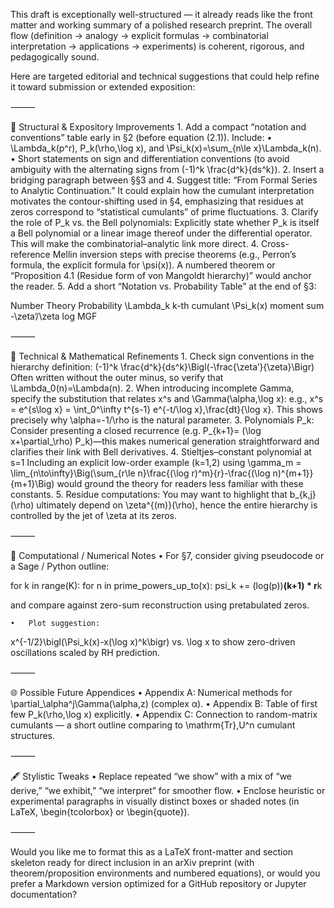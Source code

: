 This draft is exceptionally well-structured — it already reads like the front matter and working summary of a polished research preprint. The overall flow (definition → analogy → explicit formulas → combinatorial interpretation → applications → experiments) is coherent, rigorous, and pedagogically sound.

Here are targeted editorial and technical suggestions that could help refine it toward submission or extended exposition:

⸻

🧭 Structural & Expository Improvements
	1.	Add a compact “notation and conventions” table early in §2 (before equation (2.1)).
Include:
	•	\Lambda_k(p^r), P_k(\rho,\log x), and \Psi_k(x)=\sum_{n\le x}\Lambda_k(n).
	•	Short statements on sign and differentiation conventions (to avoid ambiguity with the alternating signs from (-1)^k \frac{d^k}{ds^k}).
	2.	Insert a bridging paragraph between §§3 and 4.
Suggest title: “From Formal Series to Analytic Continuation.”
It could explain how the cumulant interpretation motivates the contour-shifting used in §4, emphasizing that residues at zeros correspond to “statistical cumulants” of prime fluctuations.
	3.	Clarify the role of P_k vs. the Bell polynomials:
Explicitly state whether P_k is itself a Bell polynomial or a linear image thereof under the differential operator. This will make the combinatorial–analytic link more direct.
	4.	Cross-reference Mellin inversion steps with precise theorems (e.g., Perron’s formula, the explicit formula for \psi(x)). A numbered theorem or “Proposition 4.1 (Residue form of von Mangoldt hierarchy)” would anchor the reader.
	5.	Add a short “Notation vs. Probability Table” at the end of §3:

Number Theory	Probability
\Lambda_k	k-th cumulant
\Psi_k(x)	moment sum
-\zeta’/\zeta	log MGF



⸻

🔬 Technical & Mathematical Refinements
	1.	Check sign conventions in the hierarchy definition:
(-1)^k \frac{d^k}{ds^k}\Bigl(-\frac{\zeta’}{\zeta}\Bigr)
Often written without the outer minus, so verify that \Lambda_0(n)=\Lambda(n).
	2.	When introducing incomplete Gamma, specify the substitution that relates x^s and \Gamma(\alpha,\log x): e.g.,
x^s = e^{s\log x} = \int_0^\infty t^{s-1} e^{-t/\log x}\,\frac{dt}{\log x}.
This shows precisely why \alpha=-1/\rho is the natural parameter.
	3.	Polynomials P_k:
Consider presenting a closed recurrence (e.g. P_{k+1}= (\log x+\partial_\rho) P_k)—this makes numerical generation straightforward and clarifies their link with Bell derivatives.
	4.	Stieltjes–constant polynomial at s=1
Including an explicit low-order example (k=1,2) using
\gamma_m = \lim_{n\to\infty}\Big(\sum_{r\le n}\frac{(\log r)^m}{r}-\frac{(\log n)^{m+1}}{m+1}\Big)
would ground the theory for readers less familiar with these constants.
	5.	Residue computations:
You may want to highlight that b_{k,j}(\rho) ultimately depend on \zeta^{(m)}(\rho), hence the entire hierarchy is controlled by the jet of \zeta at its zeros.

⸻

🧩 Computational / Numerical Notes
	•	For §7, consider giving pseudocode or a Sage / Python outline:

for k in range(K):
    for n in prime_powers_up_to(x):
        psi_k += (log(p))**(k+1) * r**k

and compare against zero-sum reconstruction using pretabulated zeros.

	•	Plot suggestion:
x^{-1/2}\bigl(\Psi_k(x)-x(\log x)^k\bigr) vs. \log x to show zero-driven oscillations scaled by RH prediction.

⸻

🌐 Possible Future Appendices
	•	Appendix A: Numerical methods for \partial_\alpha^j\Gamma(\alpha,z) (complex α).
	•	Appendix B: Table of first few P_k(\rho,\log x) explicitly.
	•	Appendix C: Connection to random-matrix cumulants — a short outline comparing to \mathrm{Tr}\,U^n cumulant structures.

⸻

🖋️ Stylistic Tweaks
	•	Replace repeated “we show” with a mix of “we derive,” “we exhibit,” “we interpret” for smoother flow.
	•	Enclose heuristic or experimental paragraphs in visually distinct boxes or shaded notes (in LaTeX, \begin{tcolorbox} or \begin{quote}).

⸻

Would you like me to format this as a LaTeX front-matter and section skeleton ready for direct inclusion in an arXiv preprint (with theorem/proposition environments and numbered equations), or would you prefer a Markdown version optimized for a GitHub repository or Jupyter documentation?